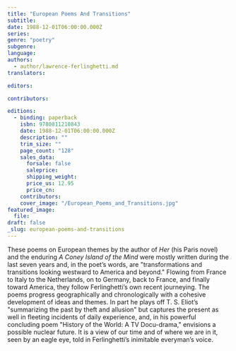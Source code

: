 ```yaml
---
title: "European Poems And Transitions"
subtitle:
date: 1988-12-01T06:00:00.000Z
series:
genre: "poetry"
subgenre:
language:
authors:
  - author/lawrence-ferlinghetti.md
translators:

editors:

contributors:

editions:
  - binding: paperback
    isbn: 9780811210843
    date: 1988-12-01T06:00:00.000Z
    description: ""
    trim_size: ""
    page_count: "128"
    sales_data:
      forsale: false
      saleprice:
      shipping_weight:
      price_us: 12.95
      price_cn:
    contributors:
    cover_image: "/European_Poems_and_Transitions.jpg"
featured_image:
  file:
draft: false
_slug: european-poems-and-transitions
---
```


These poems on European themes by the author of _Her_ (his Paris novel) and the enduring _A Coney Island of the Mind_ were mostly written during the last seven years and, in the poet’s words, are "transformations and transitions looking westward to America and beyond." Flowing from France to Italy to the Netherlands, on to Germany, back to France, and finally toward America, they follow Ferlinghetti’s own recent journeying. The poems progress geographically and chronologically with a cohesive development of ideas and themes. In part he plays off T. S. Eliot’s "summarizing the past by theft and allusion" but captures the present as well in fleeting incidents of daily experience, and, in his powerful concluding poem "History of the World: A TV Docu-drama," envisions a possible nuclear future. It is a view of our time and of where we are in it, seen by an eagle eye, told in Ferlinghetti’s inimitable everyman’s voice.

